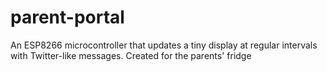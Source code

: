 # parent-portal
An ESP8266 microcontroller that updates a tiny display at regular intervals with Twitter-like messages. Created for the parents' fridge
